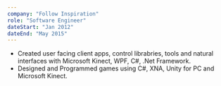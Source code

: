 ```yaml
---
company: "Follow Inspiration"
role: "Software Engineer"
dateStart: "Jan 2012"
dateEnd: "May 2015"
---
```


- Created user facing client apps, control librabries, tools and natural interfaces with Microsoft Kinect, WPF, C#, .Net Framework.
- Designed and Programmed games using C#, XNA, Unity for PC and Microsoft Kinect.
